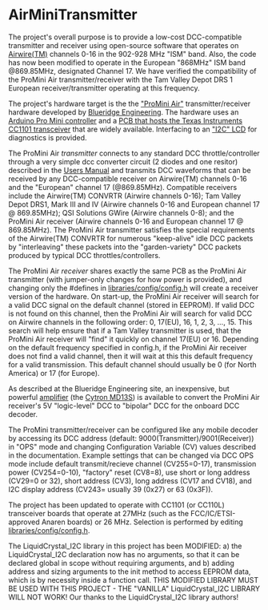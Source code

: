 # AirMiniTransmitter
The project's overall purpose is to provide a low-cost DCC-compatible transmitter and receiver using open-source software that operates on [Airwire(TM)](http://www.cvpusa.com/airwire_system.php) channels 0-16 in the 902-928 MHz "ISM" band. Also, the code has now been modified to operate in the European "868MHz" ISM band @869.85MHz, designated Channel 17. We have verified the compatibility of the ProMini Air transmitter/receiver with the Tam Valley Depot DRS 1 European receiver/transmitter operating at this frequency.

The project's hardware target is the the ["ProMini Air"](http://blueridgeengineering.net/index.php/wiki/assembling-the-promini-air-receiver-transmitter/) transmitter/receiver hardware developed by [Blueridge Engineering](http://blueridgeengineering.net). The hardware uses an [Arduino Pro Mini controller](https://smile.amazon.com/gp/product/B015MGHLNA/ref=ppx_yo_dt_b_search_asin_title?ie=UTF8&psc=1) and a [PCB that hosts the Texas Instruments CC1101 transceiver](https://smile.amazon.com/coolxan-Wireless-Transceiver-RF1100SE-Antenna/dp/B00MNI4792/ref=pd_rhf_dp_p_img_9?_encoding=UTF8&psc=1&refRID=2KY8W2G0TDXEASJPFMG6) that are widely available. Interfacing to an ["I2C" LCD](https://smile.amazon.com/gp/product/B071XP6PPT/ref=ppx_yo_dt_b_search_asin_title?ie=UTF8&psc=1) for diagnostics is provided.

The ProMini Air *transmitter* connects to any standard DCC throttle/controller through a very simple dcc converter circuit (2 diodes and one resitor) described in the [Users Manual](https://github.com/martan3d/AirMiniTransmitter/blob/master/doc/AirMini_Users_Manual.pdf) and transmits DCC waveforms that can be received by any DCC-compatible receiver on Airwire(TM) channels 0-16 and the "European" channel 17 (@869.85MHz). Compatible receivers include the Airwire(TM) CONVRTR (Airwire channels 0-16); Tam Valley Depot DRS1, Mark III and IV (Airwire channels 0-16 and European channel 17 @ 869.85MHz); QSI Solutions GWire (Airwire channels 0-8); and the ProMini Air receiver (Airwire channels 0-16 and European channel 17 @ 869.85MHz). The ProMini Air transmitter satisfies the special requirements of the Airwire(TM) CONVRTR for numerous "keep-alive" idle DCC packets by "interleaving" these packets into the "garden-variety" DCC packets produced by typical DCC throttles/controllers.

The ProMini Air *receiver* shares exactly the same PCB as the ProMini Air transmitter (with jumper-only changes for how power is provided), and changing only the #defines in [libraries/config/config.h](https://github.com/martan3d/AirMiniTransmitter/blob/master/libraries/config/config.h) will create a receiver version of the hardware. On start-up, the ProMini Air receiver will search for a valid DCC signal on the default channel (stored in EEPROM). If valid DCC is not found on this channel, then the ProMini Air will search for valid DCC on Airwire channels in the following order: 0, 17(EU), 16, 1, 2, 3, ..., 15. This search will help ensure that if a Tam Valley transmitter is used, that the ProMini Air receiver will "find" it quickly on channel 17(EU) or 16. Depending on the default frequency specified in config.h, if the ProMini Air receiver does not find a valid channel, then it will wait at this this default frequency for a valid transmission. This default channel should usually be 0 (for North America) or 17 (for Europe). 

As described at the Blueridge Engineering site, an inexpensive, but powerful [amplifier](http://blueridgeengineering.net/index.php/wiki/cheap-airwire-dead-rail-dcc/) (the [Cytron MD13S](https://smile.amazon.com/gp/product/B07CW3GRL6/ref=ppx_yo_dt_b_search_asin_title?ie=UTF8&psc=1)) is available to convert the ProMini Air receiver's 5V "logic-level" DCC to "bipolar" DCC for the onboard DCC decoder. 

The ProMini transmitter/receiver can be configured like any mobile decoder by accessing its DCC address (default: 9000(Transmitter)/9001(Receiver)) in "OPS" mode and changing Configuration Variable (CV) values described in the documentation. Example settings that can be changed via DCC OPS mode include default transmit/recieve channel (CV255=0-17), transmission power (CV254=0-10), "factory" reset (CV8=8), use short or long address (CV29=0 or 32), short address (CV3), long address (CV17 and CV18), and I2C display address (CV243= usually 39 (0x27) or 63 (0x3F)).

The project has been updated to operate with CC1101 (or CC110L) transceiver boards that operate at 27MHz (such as the FCC/IC/ETSI-approved Anaren boards) or 26 MHz. Selection is performed by editing [libraries/config/config.h](https://github.com/martan3d/AirMiniTransmitter/blob/master/libraries/config/config.h).

The LiquidCrystal_I2C library in this project has been MODIFIED: a) the LiquidCrystal_I2C declaration now has no arguments, so that it can be declared global in scope without requiring arguments, and b) adding address and sizing arguments to the init method to access EEPROM data, which is by necessity inside a function call. THIS MODIFIED LIBRARY MUST BE USED WITH THIS PROJECT - THE "VANILLA" LiquidCrystal_I2C LIBRARY WILL NOT WORK! Our thanks to the LiquidCrystal_I2C library authors!

